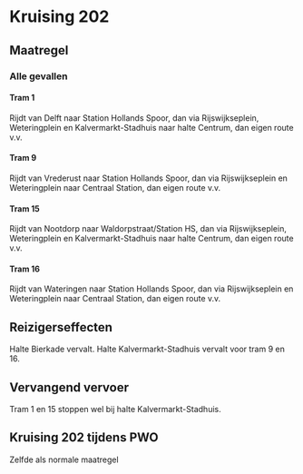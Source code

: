 # Kruising 202 
## Maatregel
### Alle gevallen

#### Tram 1
Rijdt van Delft naar Station Hollands Spoor, dan via Rijswijkseplein, Weteringplein en Kalvermarkt-Stadhuis naar halte Centrum, dan eigen route v.v. 

#### Tram 9
Rijdt van Vrederust naar Station Hollands Spoor, dan via Rijswijkseplein en Weteringplein naar Centraal Station, dan eigen route v.v. 

#### Tram 15
Rijdt van Nootdorp naar Waldorpstraat/Station HS, dan via Rijswijkseplein, Weteringplein en Kalvermarkt-Stadhuis naar halte Centrum, dan eigen route v.v. 

#### Tram 16
Rijdt van Wateringen naar Station Hollands Spoor, dan via Rijswijkseplein en Weteringplein naar Centraal Station, dan eigen route v.v.

## Reizigerseffecten
Halte Bierkade vervalt.
Halte Kalvermarkt-Stadhuis vervalt voor tram 9 en 16. 

## Vervangend vervoer
Tram 1 en 15 stoppen wel bij halte Kalvermarkt-Stadhuis.

## Kruising 202 tijdens PWO
Zelfde als normale maatregel
